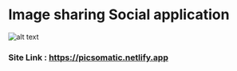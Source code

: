 # Image sharing Social application
![alt text](https://picsomatic.netlify.app/static/media/Logo.f04e46c2.png)
### Site Link : https://picsomatic.netlify.app
